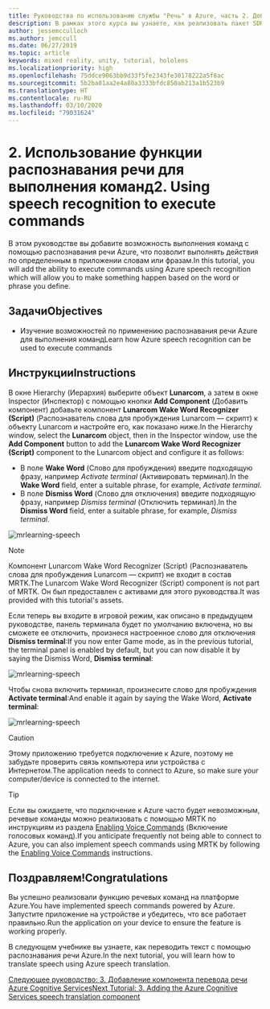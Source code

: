 ```yaml
---
title: Руководства по использованию службы "Речь" в Azure, часть 2. Добавление автономного режима для преобразования речи в текст в локальной среде
description: В рамках этого курса вы узнаете, как реализовать пакет SDK "Речь" в приложении смешанной реальности.
author: jessemcculloch
ms.author: jemccull
ms.date: 06/27/2019
ms.topic: article
keywords: mixed reality, unity, tutorial, hololens
ms.localizationpriority: high
ms.openlocfilehash: 75ddce9063bb9d33f5fe2343fe30178222a5f8ac
ms.sourcegitcommit: 5b2ba01aa2e4a80a3333bfdc850ab213a1b523b9
ms.translationtype: HT
ms.contentlocale: ru-RU
ms.lasthandoff: 03/10/2020
ms.locfileid: "79031624"
---
```

# <a name="2-using-speech-recognition-to-execute-commands"></a><span data-ttu-id="ad7a3-105">2. Использование функции распознавания речи для выполнения команд</span><span class="sxs-lookup"><span data-stu-id="ad7a3-105">2. Using speech recognition to execute commands</span></span>

<span data-ttu-id="ad7a3-106">В этом руководстве вы добавите возможность выполнения команд с помощью распознавания речи Azure, что позволит выполнять действия по определенным в приложении словам или фразам.</span><span class="sxs-lookup"><span data-stu-id="ad7a3-106">In this tutorial, you will add the ability to execute commands using Azure speech recognition which will allow you to make something happen based on the word or phrase you define.</span></span>

## <a name="objectives"></a><span data-ttu-id="ad7a3-107">Задачи</span><span class="sxs-lookup"><span data-stu-id="ad7a3-107">Objectives</span></span>

* <span data-ttu-id="ad7a3-108">Изучение возможностей по применению распознавания речи Azure для выполнения команд</span><span class="sxs-lookup"><span data-stu-id="ad7a3-108">Learn how Azure speech recognition can be used to execute commands</span></span>

## <a name="instructions"></a><span data-ttu-id="ad7a3-109">Инструкции</span><span class="sxs-lookup"><span data-stu-id="ad7a3-109">Instructions</span></span>

<span data-ttu-id="ad7a3-110">В окне Hierarchy (Иерархия) выберите объект **Lunarcom**, а затем в окне Inspector (Инспектор) с помощью кнопки **Add Component** (Добавить компонент) добавьте компонент **Lunarcom Wake Word Recognizer (Script)** (Распознаватель слова для пробуждения Lunarcom — скрипт) к объекту Lunarcom и настройте его, как показано ниже.</span><span class="sxs-lookup"><span data-stu-id="ad7a3-110">In the Hierarchy window, select the **Lunarcom** object, then in the Inspector window, use the **Add Component** button to add the **Lunarcom Wake Word Recognizer (Script)** component to the Lunarcom object and configure it as follows:</span></span>

* <span data-ttu-id="ad7a3-111">В поле **Wake Word** (Слово для пробуждения) введите подходящую фразу, например _Activate terminal_ (Активировать терминал).</span><span class="sxs-lookup"><span data-stu-id="ad7a3-111">In the **Wake Word** field, enter a suitable phrase, for example, _Activate terminal_.</span></span>
* <span data-ttu-id="ad7a3-112">В поле **Dismiss Word** (Слово для отключения) введите подходящую фразу, например _Dismiss terminal_ (Отключить терминал).</span><span class="sxs-lookup"><span data-stu-id="ad7a3-112">In the **Dismiss Word** field, enter a suitable phrase, for example, _Dismiss terminal_.</span></span>

![mrlearning-speech](images/mrlearning-speech/tutorial2-section1-step1-1.png)

> [!NOTE]
> <span data-ttu-id="ad7a3-114">Компонент Lunarcom Wake Word Recognizer (Script) (Распознаватель слова для пробуждения Lunarcom — скрипт) не входит в состав MRTK.</span><span class="sxs-lookup"><span data-stu-id="ad7a3-114">The Lunarcom Wake Word Recognizer (Script) component is not part of MRTK.</span></span> <span data-ttu-id="ad7a3-115">Он был предоставлен с активами для этого руководства.</span><span class="sxs-lookup"><span data-stu-id="ad7a3-115">It was provided with this tutorial's assets.</span></span>

<span data-ttu-id="ad7a3-116">Если теперь вы входите в игровой режим, как описано в предыдущем руководстве, панель терминала будет по умолчанию включена, но вы сможете ее отключить, произнеся настроенное слово для отключения **Dismiss terminal**:</span><span class="sxs-lookup"><span data-stu-id="ad7a3-116">If you now enter Game mode, as in the previous tutorial, the terminal panel is enabled by default, but you can now disable it by saying the Dismiss Word, **Dismiss terminal**:</span></span>

![mrlearning-speech](images/mrlearning-speech/tutorial2-section1-step1-2.png)

<span data-ttu-id="ad7a3-118">Чтобы снова включить терминал, произнесите слово для пробуждения **Activate terminal**:</span><span class="sxs-lookup"><span data-stu-id="ad7a3-118">And enable it again by saying the Wake Word, **Activate terminal**:</span></span>

![mrlearning-speech](images/mrlearning-speech/tutorial2-section1-step1-3.png)

> [!CAUTION]
> <span data-ttu-id="ad7a3-120">Этому приложению требуется подключение к Azure, поэтому не забудьте проверить связь компьютера или устройства с Интернетом.</span><span class="sxs-lookup"><span data-stu-id="ad7a3-120">The application needs to connect to Azure, so make sure your computer/device is connected to the internet.</span></span>

> [!TIP]
> <span data-ttu-id="ad7a3-121">Если вы ожидаете, что подключение к Azure часто будет невозможным, речевые команды можно реализовать с помощью МRТК по инструкциям из раздела [Enabling Voice Commands](mrlearning-base-ch5.md#enabling-voice-commands) (Включение голосовых команд).</span><span class="sxs-lookup"><span data-stu-id="ad7a3-121">If you anticipate frequently not being able to connect to Azure, you can also implement speech commands using MRTK by following the [Enabling Voice Commands](mrlearning-base-ch5.md#enabling-voice-commands) instructions.</span></span>

## <a name="congratulations"></a><span data-ttu-id="ad7a3-122">Поздравляем!</span><span class="sxs-lookup"><span data-stu-id="ad7a3-122">Congratulations</span></span>

<span data-ttu-id="ad7a3-123">Вы успешно реализовали функцию речевых команд на платформе Azure.</span><span class="sxs-lookup"><span data-stu-id="ad7a3-123">You have implemented speech commands powered by Azure.</span></span> <span data-ttu-id="ad7a3-124">Запустите приложение на устройстве и убедитесь, что все работает правильно.</span><span class="sxs-lookup"><span data-stu-id="ad7a3-124">Run the application on your device to ensure the feature is working properly.</span></span>

<span data-ttu-id="ad7a3-125">В следующем учебнике вы узнаете, как переводить текст с помощью распознавания речи Azure.</span><span class="sxs-lookup"><span data-stu-id="ad7a3-125">In the next tutorial, you will learn how to translate speech using Azure speech translation.</span></span>

[<span data-ttu-id="ad7a3-126">Следующее руководство: 3. Добавление компонента перевода речи Azure Cognitive Services</span><span class="sxs-lookup"><span data-stu-id="ad7a3-126">Next Tutorial: 3. Adding the Azure Cognitive Services speech translation component</span></span>](mrlearning-speechSDK-ch3.md)
